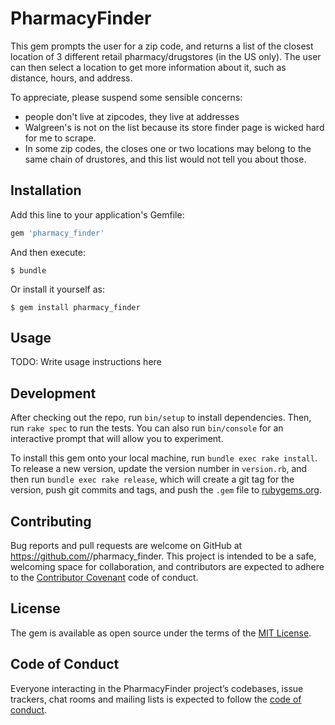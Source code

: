 # PharmacyFinder

This gem prompts the user for a zip code, and returns a list of the closest location of 3 different retail pharmacy/drugstores (in the US only).
The user can then select a location to get more information about it, such as distance, hours, and address.

To appreciate, please suspend some sensible concerns: 
* people don't live at zipcodes, they live at addresses
* Walgreen's is not on the list because its store finder page is wicked hard for me to scrape.
* In some zip codes, the closes one or two locations may belong to the same chain of drustores, and this list would not tell you about those.

## Installation

Add this line to your application's Gemfile:

```ruby
gem 'pharmacy_finder'
```

And then execute:

    $ bundle

Or install it yourself as:

    $ gem install pharmacy_finder

## Usage

TODO: Write usage instructions here

## Development

After checking out the repo, run `bin/setup` to install dependencies. Then, run `rake spec` to run the tests. You can also run `bin/console` for an interactive prompt that will allow you to experiment.

To install this gem onto your local machine, run `bundle exec rake install`. To release a new version, update the version number in `version.rb`, and then run `bundle exec rake release`, which will create a git tag for the version, push git commits and tags, and push the `.gem` file to [rubygems.org](https://rubygems.org).

## Contributing

Bug reports and pull requests are welcome on GitHub at https://github.com/<ddhogan>/pharmacy_finder. This project is intended to be a safe, welcoming space for collaboration, and contributors are expected to adhere to the [Contributor Covenant](http://contributor-covenant.org) code of conduct.

## License

The gem is available as open source under the terms of the [MIT License](http://opensource.org/licenses/MIT).

## Code of Conduct

Everyone interacting in the PharmacyFinder project’s codebases, issue trackers, chat rooms and mailing lists is expected to follow the [code of conduct](https://github.com/<ddhogan>/pharmacy_finder/blob/master/CODE_OF_CONDUCT.md).
